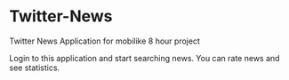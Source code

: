 Twitter-News
============

Twitter News Application for mobilike 8 hour project

Login to this application and start searching news. You can rate news and see statistics.
